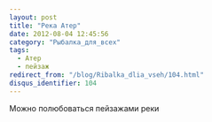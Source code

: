 ```yaml
---
layout: post
title: "Река Атер"
date: 2012-08-04 12:45:56
category: "Рыбалка_для_всех"
tags:
  - Атер
  - пейзаж
redirect_from: "/blog/Ribalka_dlia_vseh/104.html"
disqus_identifier: 104
---
```

Можно полюбоваться пейзажами реки
